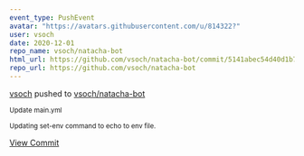 ```yaml
---
event_type: PushEvent
avatar: "https://avatars.githubusercontent.com/u/814322?"
user: vsoch
date: 2020-12-01
repo_name: vsoch/natacha-bot
html_url: https://github.com/vsoch/natacha-bot/commit/5141abec54d40d1b79d218acb5b7f563e9fa1060
repo_url: https://github.com/vsoch/natacha-bot
---
```


<a href='https://github.com/vsoch' target='_blank'>vsoch</a> pushed to <a href='https://github.com/vsoch/natacha-bot' target='_blank'>vsoch/natacha-bot</a>

<small>Update main.yml

Updating set-env command to echo to env file.</small>

<a href='https://github.com/vsoch/natacha-bot/commit/5141abec54d40d1b79d218acb5b7f563e9fa1060' target='_blank'>View Commit</a>